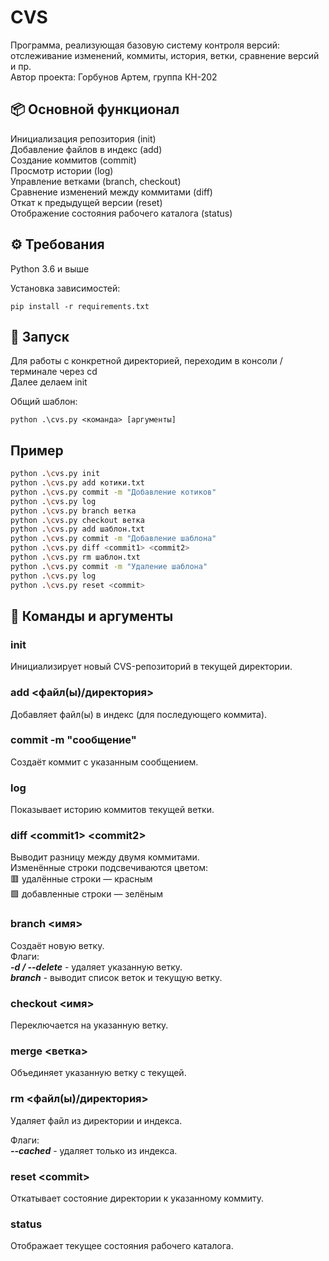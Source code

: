 # CVS  
Программа, реализующая базовую систему контроля версий: отслеживание изменений, коммиты, история, ветки, сравнение версий и пр.  
Автор проекта: Горбунов Артем, группа КН-202  

## 📦 Основной функционал  
Инициализация репозитория (init)  
Добавление файлов в индекс (add)  
Создание коммитов (commit)  
Просмотр истории (log)  
Управление ветками (branch, checkout)  
Сравнение изменений между коммитами (diff)  
Откат к предыдущей версии (reset)  
Отображение состояния рабочего каталога (status)

## ⚙️ Требования
Python 3.6 и выше

Установка зависимостей:
```
pip install -r requirements.txt
```

## 🚀 Запуск
Для работы с конкретной директорией, переходим в консоли / терминале через cd  
Далее делаем init  
  
Общий шаблон:
```
python .\cvs.py <команда> [аргументы]
```

## Пример  
```bash
python .\cvs.py init
python .\cvs.py add котики.txt
python .\cvs.py commit -m "Добавление котиков"
python .\cvs.py log
python .\cvs.py branch ветка
python .\cvs.py checkout ветка
python .\cvs.py add шаблон.txt
python .\cvs.py commit -m "Добавление шаблона"
python .\cvs.py diff <commit1> <commit2>
python .\cvs.py rm шаблон.txt
python .\cvs.py commit -m "Удаление шаблона"
python .\cvs.py log
python .\cvs.py reset <commit>
``` 

## 🔧 Команды и аргументы
### init
Инициализирует новый CVS-репозиторий в текущей директории.

### add <файл(ы)/директория>
Добавляет файл(ы) в индекс (для последующего коммита).

### commit -m "сообщение"
Создаёт коммит с указанным сообщением.

### log
Показывает историю коммитов текущей ветки.

### diff \<commit1> \<commit2>
Выводит разницу между двумя коммитами.  
Изменённые строки подсвечиваются цветом:  
🟥 удалённые строки — красным  
🟩 добавленные строки — зелёным  

### branch <имя>
Создаёт новую ветку.  
Флаги:  
***-d / --delete*** - удаляет указанную ветку.  
***branch*** - выводит список веток и текущую ветку.  

### checkout <имя>
Переключается на указанную ветку.

### merge <ветка>
Объединяет указанную ветку с текущей.

### rm <файл(ы)/директория>
Удаляет файл из директории и индекса.  

Флаги:  
***--cached*** - удаляет только из индекса.

### reset \<commit>
Откатывает состояние директории к указанному коммиту.

### status
Отображает текущее состояния рабочего каталога.